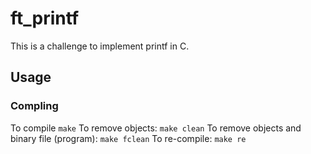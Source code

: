 # ft_printf

This is a challenge to implement printf in C.

## Usage
### Compling
To compile
`make`
To remove objects:
`make clean`
To remove objects and binary file (program):
`make fclean`
To re-compile:
`make re`

